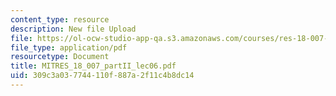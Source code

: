 ```yaml
---
content_type: resource
description: New file Upload
file: https://ol-ocw-studio-app-qa.s3.amazonaws.com/courses/res-18-007-calculus-revisited-multivariable-calculus-fall-2011/309c3a037744110f887a2f11c4b8dc14_MITRES_18_007_partII_lec06.pdf
file_type: application/pdf
resourcetype: Document
title: MITRES_18_007_partII_lec06.pdf
uid: 309c3a03-7744-110f-887a-2f11c4b8dc14
---
```


